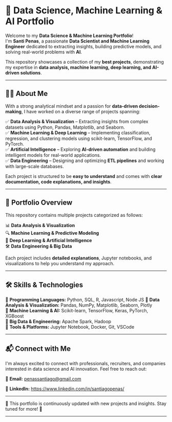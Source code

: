 # 🚀 Data Science, Machine Learning & AI Portfolio

Welcome to my **Data Science & Machine Learning Portfolio**!  
I'm **Santi Penas**, a passionate **Data Scientist and Machine Learning Engineer** dedicated to extracting insights, building predictive models, and solving real-world problems with **AI**.

This repository showcases a collection of my **best projects**, demonstrating my expertise in **data analysis, machine learning, deep learning, and AI-driven solutions**.

---

## 🧑‍💻 About Me

With a strong analytical mindset and a passion for **data-driven decision-making**, I have worked on a diverse range of projects spanning:

✅ **Data Analysis & Visualization** – Extracting insights from complex datasets using Python, Pandas, Matplotlib, and Seaborn.  
✅ **Machine Learning & Deep Learning** – Implementing classification, regression, and clustering models using scikit-learn, TensorFlow, and PyTorch.  
✅ **Artificial Intelligence** – Exploring **AI-driven automation** and building intelligent models for real-world applications.  
✅ **Data Engineering** – Designing and optimizing **ETL pipelines** and working with large-scale databases.  

Each project is structured to be **easy to understand** and comes with **clear documentation, code explanations, and insights**.

---

## 📂 Portfolio Overview

This repository contains multiple projects categorized as follows:

📊 **Data Analysis & Visualization**  
🔍 **Machine Learning & Predictive Modeling**  
🤖 **Deep Learning & Artificial Intelligence**  
🛠 **Data Engineering & Big Data**  

Each project includes **detailed explanations**, Jupyter notebooks, and visualizations to help you understand my approach.

---

## 🛠 Skills & Technologies

🔹 **Programming Languages:** Python, SQL, R, Javascript, Node JS
🔹 **Data Analysis & Visualization:** Pandas, NumPy, Matplotlib, Seaborn, Plotly  
🔹 **Machine Learning & AI:** Scikit-learn, TensorFlow, Keras, PyTorch, XGBoost  
🔹 **Big Data & Engineering:** Apache Spark, Hadoop  
🔹 **Tools & Platforms:** Jupyter Notebook, Docker, Git, VSCode  

---

## 📬 Connect with Me

I'm always excited to connect with professionals, recruiters, and companies interested in data science and AI innovation. Feel free to reach out:

📧 **Email:** penassantiago@gmail.com

💼 **LinkedIn:** https://www.linkedin.com/in/santiagopenas/

---

🔹 This portfolio is continuously updated with new projects and insights. Stay tuned for more! 🚀

---

